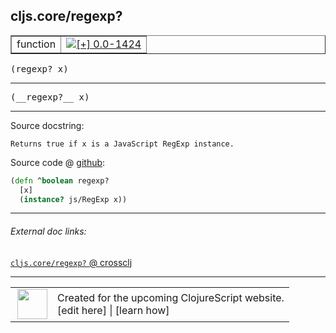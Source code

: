 ## cljs.core/regexp?



 <table border="1">
<tr>
<td>function</td>
<td><a href="https://github.com/cljsinfo/cljs-api-docs/tree/0.0-1424"><img valign="middle" alt="[+] 0.0-1424" title="Added in 0.0-1424" src="https://img.shields.io/badge/+-0.0--1424-lightgrey.svg"></a> </td>
</tr>
</table>

<samp>(regexp? x)</samp><br>

---

 <samp>
(__regexp?__ x)<br>
</samp>

---





Source docstring:

```
Returns true if x is a JavaScript RegExp instance.
```


Source code @ [github]():

```clj
(defn ^boolean regexp?
  [x]
  (instance? js/RegExp x))
```

<!--
Repo - tag - source tree - lines:

 <pre>

</pre>

-->

---



###### External doc links:

[`cljs.core/regexp?` @ crossclj](http://crossclj.info/fun/cljs.core.cljs/regexp%3F.html)<br>

---

 <table>
<tr><td>
<img valign="middle" align="right" width="48px" src="http://i.imgur.com/Hi20huC.png">
</td><td>
Created for the upcoming ClojureScript website.<br>
[edit here] | [learn how]
</td></tr></table>

[edit here]:https://github.com/cljsinfo/cljs-api-docs/blob/master/cljsdoc/cljs.core/regexpQMARK.cljsdoc
[learn how]:https://github.com/cljsinfo/cljs-api-docs/wiki/cljsdoc-files

<!--

This information was too distracting to show to readers, but I'll leave it
commented here since it is helpful to:

- pretty-print the data used to generate this document
- and show how to retrieve that data



The API data for this symbol:

```clj
{:return-type boolean,
 :ns "cljs.core",
 :name "regexp?",
 :signature ["[x]"],
 :name-encode "regexpQMARK",
 :history [["+" "0.0-1424"]],
 :type "function",
 :full-name-encode "cljs.core/regexpQMARK",
 :source {:code "(defn ^boolean regexp?\n  [x]\n  (instance? js/RegExp x))",
          :title "Source code",
          :repo "clojurescript",
          :tag "r1.9.36",
          :filename "src/main/cljs/cljs/core.cljs",
          :lines [8940 8943],
          :url "https://github.com/clojure/clojurescript/blob/r1.9.36/src/main/cljs/cljs/core.cljs#L8940-L8943"},
 :usage ["(regexp? x)"],
 :full-name "cljs.core/regexp?",
 :docstring "Returns true if x is a JavaScript RegExp instance.",
 :cljsdoc-url "https://github.com/cljsinfo/cljs-api-docs/blob/master/cljsdoc/cljs.core/regexpQMARK.cljsdoc"}

```

Retrieve the API data for this symbol:

```clj
;; from Clojure REPL
(require '[clojure.edn :as edn])
(-> (slurp "https://raw.githubusercontent.com/cljsinfo/cljs-api-docs/catalog/cljs-api.edn")
    (edn/read-string)
    (get-in [:symbols "cljs.core/regexp?"]))
```

-->
